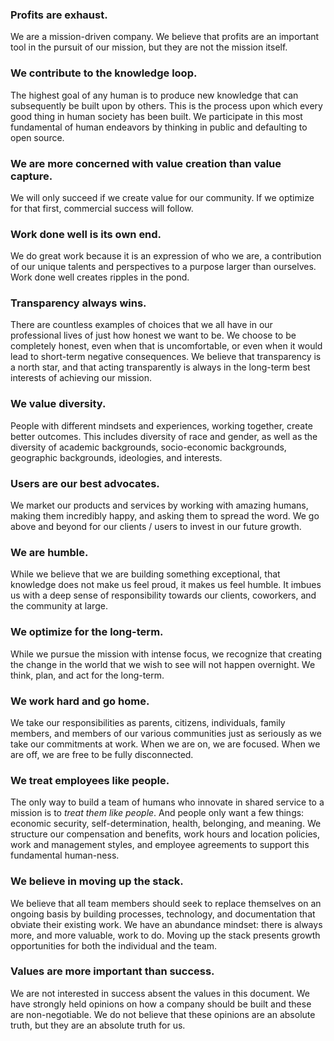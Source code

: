 ### Profits are exhaust.

We are a mission-driven company. We believe that profits are an important tool in the pursuit of our mission, but they are not the mission itself.

### We contribute to the knowledge loop.

The highest goal of any human is to produce new knowledge that can subsequently be built upon by others. This is the process upon which every good thing in human society has been built. We participate in this most fundamental of human endeavors by thinking in public and defaulting to open source.

### We are more concerned with value creation than value capture.

We will only succeed if we create value for our community. If we optimize for that first, commercial success will follow.

### Work done well is its own end.

We do great work because it is an expression of who we are, a contribution of our unique talents and perspectives to a purpose larger than ourselves. Work done well creates ripples in the pond.

### Transparency always wins.

There are countless examples of choices that we all have in our professional lives of just how honest we want to be. We choose to be completely honest, even when that is uncomfortable, or even when it would lead to short-term negative consequences. We believe that transparency is a north star, and that acting transparently is always in the long-term best interests of achieving our mission.

### We value diversity.

People with different mindsets and experiences, working together, create better outcomes. This includes diversity of race and gender, as well as the diversity of academic backgrounds, socio-economic backgrounds, geographic backgrounds, ideologies, and interests.

### Users are our best advocates.

We market our products and services by working with amazing humans, making them incredibly happy, and asking them to spread the word. We go above and beyond for our clients / users to invest in our future growth.

### We are humble.

While we believe that we are building something exceptional, that knowledge does not make us feel proud, it makes us feel humble. It imbues us with a deep sense of responsibility towards our clients, coworkers, and the community at large.

### We optimize for the long-term.

While we pursue the mission with intense focus, we recognize that creating the change in the world that we wish to see will not happen overnight. We think, plan, and act for the long-term.

### We work hard and go home.

We take our responsibilities as parents, citizens, individuals, family members, and members of our various communities just as seriously as we take our commitments at work. When we are on, we are focused. When we are off, we are free to be fully disconnected.

### We treat employees like people.

The only way to build a team of humans who innovate in shared service to a mission is to _treat them like people_. And people only want a few things: economic security, self-determination, health, belonging, and meaning. We structure our compensation and benefits, work hours and location policies, work and management styles, and employee agreements to support this fundamental human-ness.

### We believe in moving up the stack.

We believe that all team members should seek to replace themselves on an ongoing basis by building processes, technology, and documentation that obviate their existing work. We have an abundance mindset: there is always more, and more valuable, work to do. Moving up the stack presents growth opportunities for both the individual and the team.    

### Values are more important than success.

We are not interested in success absent the values in this document. We have strongly held opinions on how a company should be built and these are non-negotiable. We do not believe that these opinions are an absolute truth, but they are an absolute truth for us.

